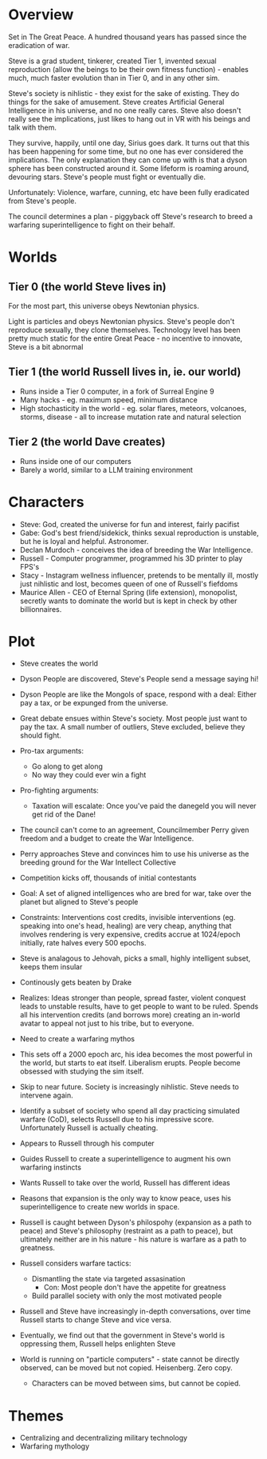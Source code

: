 # Overview

Set in The Great Peace. A hundred thousand years has passed since the eradication of war.

Steve is a grad student, tinkerer, created Tier 1, invented sexual reproduction (allow the beings to be their own fitness function) - enables much, much faster evolution than in Tier 0, and in any other sim.

Steve's society is nihlistic - they exist for the sake of existing. They do things for the sake of amusement. Steve creates Artificial General Intelligence in his universe, and no one really cares. Steve also doesn't really see the implications, just likes to hang out in VR with his beings and talk with them.

They survive, happily, until one day, Sirius goes dark. It turns out that this has been happening for some time, but no one has ever considered the implications. The only explanation they can come up with is that a dyson sphere has been constructed around it. Some lifeform is roaming around, devouring stars. Steve's people must fight or eventually die.

Unfortunately: Violence, warfare, cunning, etc have been fully eradicated from Steve's people.

The council determines a plan - piggyback off Steve's research to breed a warfaring superintelligence to fight on their behalf.

# Worlds

## Tier 0 (the world Steve lives in)

For the most part, this universe obeys Newtonian physics.

Light is particles and obeys Newtonian physics.
Steve's people don't reproduce sexually, they clone themselves.
Technology level has been pretty much static for the entire Great Peace - no incentive to innovate, Steve is a bit abnormal

## Tier 1 (the world Russell lives in, ie. our world)

- Runs inside a Tier 0 computer, in a fork of Surreal Engine 9
- Many hacks - eg. maximum speed, minimum distance
- High stochasticity in the world - eg. solar flares, meteors, volcanoes, storms, disease - all to increase mutation rate and natural selection

## Tier 2 (the world Dave creates)

- Runs inside one of our computers
- Barely a world, similar to a LLM training environment

# Characters

- Steve: God, created the universe for fun and interest, fairly pacifist
- Gabe: God's best friend/sidekick, thinks sexual reproduction is unstable, but he is loyal and helpful. Astronomer.
- Declan Murdoch - conceives the idea of breeding the War Intelligence.
- Russell - Computer programmer, programmed his 3D printer to play FPS's
- Stacy - Instagram wellness influencer, pretends to be mentally ill, mostly just nihlistic and lost, becomes queen of one of Russell's fiefdoms
- Maurice Allen - CEO of Eternal Spring (life extension), monopolist, secretly wants to dominate the world but is kept in check by other billionnaires.

# Plot

- Steve creates the world
- Dyson People are discovered, Steve's People send a message saying hi!
- Dyson People are like the Mongols of space, respond with a deal: Either pay a tax, or be expunged from the universe.
- Great debate ensues within Steve's society. Most people just want to pay the tax. A small number of outliers, Steve excluded, believe they should fight.
- Pro-tax arguments:
  - Go along to get along
  - No way they could ever win a fight
- Pro-fighting arguments:

  - Taxation will escalate: Once you've paid the danegeld you will never get rid of the Dane!

- The council can't come to an agreement, Councilmember Perry given freedom and a budget to create the War Intelligence.
- Perry approaches Steve and convinces him to use his universe as the breeding ground for the War Intellect Collective
- Competition kicks off, thousands of initial contestants
- Goal: A set of aligned intelligences who are bred for war, take over the planet but aligned to Steve's people
- Constraints: Interventions cost credits, invisible interventions (eg. speaking into one's head, healing) are very cheap, anything that involves rendering is very expensive, credits accrue at 1024/epoch initially, rate halves every 500 epochs.
- Steve is analagous to Jehovah, picks a small, highly intelligent subset, keeps them insular
- Continously gets beaten by Drake
- Realizes: Ideas stronger than people, spread faster, violent conquest leads to unstable results, have to get people to want to be ruled. Spends all his intervention credits (and borrows more) creating an in-world avatar to appeal not just to his tribe, but to everyone.
- Need to create a warfaring mythos
- This sets off a 2000 epoch arc, his idea becomes the most powerful in the world, but starts to eat itself. Liberalism erupts. People become obsessed with studying the sim itself.
- Skip to near future. Society is increasingly nihlistic. Steve needs to intervene again.
- Identify a subset of society who spend all day practicing simulated warfare (CoD), selects Russell due to his impressive score. Unfortunately Russell is actually cheating.
- Appears to Russell through his computer
- Guides Russell to create a superintelligence to augment his own warfaring instincts
- Wants Russell to take over the world, Russell has different ideas
- Reasons that expansion is the only way to know peace, uses his superintelligence to create new worlds in space.
- Russell is caught between Dyson's philospohy (expansion as a path to peace) and Steve's philosophy (restraint as a path to peace), but ultimately neither are in his nature - his nature is warfare as a path to greatness.
- Russell considers warfare tactics:
  - Dismantling the state via targeted assasination
    - Con: Most people don't have the appetite for greatness
  - Build parallel society with only the most motivated people
- Russell and Steve have increasingly in-depth conversations, over time Russell starts to change Steve and vice versa.
- Eventually, we find out that the government in Steve's world is oppressing them, Russell helps enlighten Steve

- World is running on "particle computers" - state cannot be directly observed, can be moved but not copied. Heisenberg. Zero copy.
  - Characters can be moved between sims, but cannot be copied.

# Themes

- Centralizing and decentralizing military technology
- Warfaring mythology

